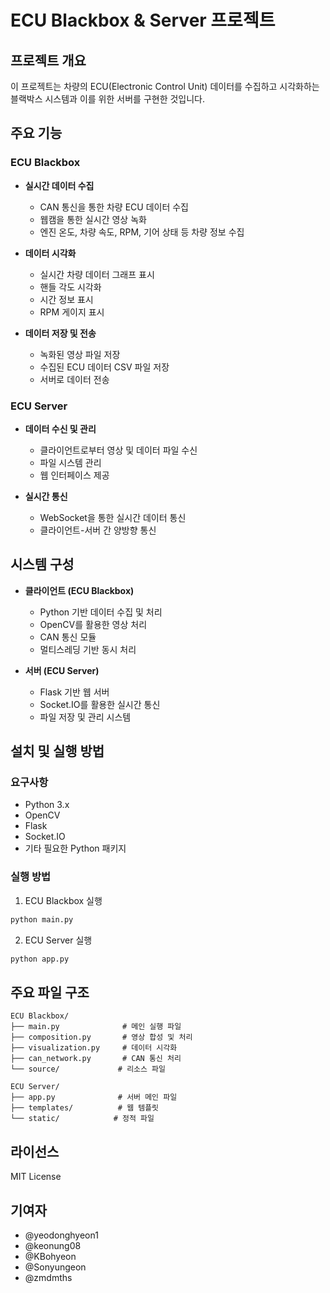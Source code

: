# ECU Blackbox & Server 프로젝트

## 프로젝트 개요
이 프로젝트는 차량의 ECU(Electronic Control Unit) 데이터를 수집하고 시각화하는 블랙박스 시스템과 이를 위한 서버를 구현한 것입니다.

## 주요 기능

### ECU Blackbox
- **실시간 데이터 수집**
  - CAN 통신을 통한 차량 ECU 데이터 수집
  - 웹캠을 통한 실시간 영상 녹화
  - 엔진 온도, 차량 속도, RPM, 기어 상태 등 차량 정보 수집

- **데이터 시각화**
  - 실시간 차량 데이터 그래프 표시
  - 핸들 각도 시각화
  - 시간 정보 표시
  - RPM 게이지 표시

- **데이터 저장 및 전송**
  - 녹화된 영상 파일 저장
  - 수집된 ECU 데이터 CSV 파일 저장
  - 서버로 데이터 전송

### ECU Server
- **데이터 수신 및 관리**
  - 클라이언트로부터 영상 및 데이터 파일 수신
  - 파일 시스템 관리
  - 웹 인터페이스 제공

- **실시간 통신**
  - WebSocket을 통한 실시간 데이터 통신
  - 클라이언트-서버 간 양방향 통신

## 시스템 구성
- **클라이언트 (ECU Blackbox)**
  - Python 기반 데이터 수집 및 처리
  - OpenCV를 활용한 영상 처리
  - CAN 통신 모듈
  - 멀티스레딩 기반 동시 처리

- **서버 (ECU Server)**
  - Flask 기반 웹 서버
  - Socket.IO를 활용한 실시간 통신
  - 파일 저장 및 관리 시스템

## 설치 및 실행 방법

### 요구사항
- Python 3.x
- OpenCV
- Flask
- Socket.IO
- 기타 필요한 Python 패키지

### 실행 방법
1. ECU Blackbox 실행
```bash
python main.py
```

2. ECU Server 실행
```bash
python app.py
```

## 주요 파일 구조
```
ECU Blackbox/
├── main.py              # 메인 실행 파일
├── composition.py       # 영상 합성 및 처리
├── visualization.py     # 데이터 시각화
├── can_network.py       # CAN 통신 처리
└── source/             # 리소스 파일

ECU Server/
├── app.py              # 서버 메인 파일
├── templates/          # 웹 템플릿
└── static/            # 정적 파일
```

## 라이선스
MIT License

## 기여자
- @yeodonghyeon1
- @keonung08
- @KBohyeon
- @Sonyungeon
- @zmdmths